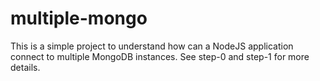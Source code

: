 # multiple-mongo

This is a simple project to understand how can a NodeJS application connect to multiple MongoDB instances. See step-0 and step-1 for more details.
